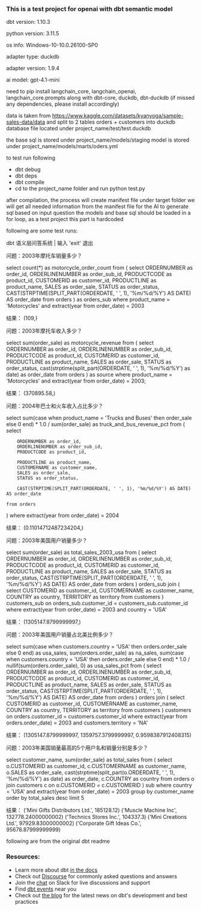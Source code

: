 ### This is a test project for openai with dbt semantic model

dbt version: 1.10.3

python version: 3.11.5

os info: Windows-10-10.0.26100-SP0

adapter type: duckdb

adapter version: 1.9.4

ai model: gpt-4.1-mini

need to pip install langchain_core, langchain_openai, langchain_core.prompts along with dbt-core, duckdb, dbt-duckdb (if missed any dependencies, please install accordingly)

data is taken from https://www.kaggle.com/datasets/kyanyoga/sample-sales-data/data and split to 2 tables orders + customers into duckdb database file located under project_name/test/test.duckdb 

the base sql is stored under project_name/models/staging
model is stored under project_name/models/marts/oders.yml

to test run following
- dbt debug
- dbt deps
- dbt compile
- cd to the project_name folder and run python test.py

after compilation, the process will create manifest file under target folder
we will get all needed information from the manifest file for the AI to generate sql based on input question
the models and base sql should be loaded in a for loop, as a test project this part is hardcoded

following are some test runs:

dbt 语义层问答系统 | 输入 'exit' 退出

问题：2003年摩托车销量多少？

select
    count(*) as motorcycle_order_count
from (
    select
        ORDERNUMBER as order_id,
        ORDERLINENUMBER as order_sub_id,
        PRODUCTCODE as product_id,
        CUSTOMERID as customer_id,
        PRODUCTLINE as product_name,
        SALES as order_sale,
        STATUS as order_status,
        CAST(STRPTIME(SPLIT_PART(ORDERDATE, ' ', 1), '%m/%d/%Y') AS DATE) AS order_date
    from orders
) as orders_sub
where product_name = 'Motorcycles'
  and extract(year from order_date) = 2003

结果：
(109,)

问题：2003年摩托车收入多少？

select sum(order_sale) as motorcycle_revenue
from (
    select
        ORDERNUMBER as order_id,
        ORDERLINENUMBER as order_sub_id,
        PRODUCTCODE as product_id,
        CUSTOMERID as customer_id,
        PRODUCTLINE as product_name,
        SALES as order_sale,
        STATUS as order_status,
        cast(strptime(split_part(ORDERDATE, ' ', 1), '%m/%d/%Y') as date) as order_date
    from orders
) as source
where product_name = 'Motorcycles'
  and extract(year from order_date) = 2003;

结果：
(370895.58,)

问题：2004年巴士和火车收入占比多少？

select
    sum(case when product_name = 'Trucks and Buses' then order_sale else 0 end) * 1.0 / sum(order_sale) as truck_and_bus_revenue_pct
from (
    select

        ORDERNUMBER as order_id,
        ORDERLINENUMBER as order_sub_id,
        PRODUCTCODE as product_id,

        PRODUCTLINE as product_name,
        CUSTOMERNAME as customer_name,
        SALES as order_sale,
        STATUS as order_status,

        CAST(STRPTIME(SPLIT_PART(ORDERDATE, ' ', 1), '%m/%d/%Y') AS DATE) AS order_date

    from orders
) where extract(year from order_date) = 2004

结果：
(0.11014712487234204,)

问题：2003年美国用户销量多少？

select sum(order_sale) as total_sales_2003_usa
from (
    select
        ORDERNUMBER as order_id,
        ORDERLINENUMBER as order_sub_id,
        PRODUCTCODE as product_id,
        CUSTOMERID as customer_id,
        PRODUCTLINE as product_name,
        SALES as order_sale,
        STATUS as order_status,
        CAST(STRPTIME(SPLIT_PART(ORDERDATE, ' ', 1), '%m/%d/%Y') AS DATE) AS order_date
    from orders
) orders_sub
join (
    select
        CUSTOMERID as customer_id,
        CUSTOMERNAME as customer_name,
        COUNTRY as country,
        TERRITORY as territory
    from customers
) customers_sub
on orders_sub.customer_id = customers_sub.customer_id
where extract(year from order_date) = 2003
and country = 'USA'

结果：
(1305147.8799999997,)

问题：2003年美国用户销量占北美比例多少？

select
    sum(case when customers.country = 'USA' then orders.order_sale else 0 end) as usa_sales,
    sum(orders.order_sale) as na_sales,
    sum(case when customers.country = 'USA' then orders.order_sale else 0 end) * 1.0 / nullif(sum(orders.order_sale), 0) as usa_sales_pct
from
    (
        select
            ORDERNUMBER as order_id,
            ORDERLINENUMBER as order_sub_id,
            PRODUCTCODE as product_id,
            CUSTOMERID as customer_id,
            PRODUCTLINE as product_name,
            SALES as order_sale,
            STATUS as order_status,
            CAST(STRPTIME(SPLIT_PART(ORDERDATE, ' ', 1), '%m/%d/%Y') AS DATE) AS order_date
        from orders
    ) orders
join
    (
        select
            CUSTOMERID as customer_id,
            CUSTOMERNAME as customer_name,
            COUNTRY as country,
            TERRITORY as territory
        from customers
    ) customers
    on orders.customer_id = customers.customer_id
where
    extract(year from orders.order_date) = 2003
    and customers.territory = 'NA'

结果：
(1305147.8799999997, 1359757.3799999997, 0.9598387912408315)

问题：2003年美国销量最高的5个用户名和销量分别是多少？

select
  customer_name,
  sum(order_sale) as total_sales
from (
  select
    o.CUSTOMERID as customer_id,
    c.CUSTOMERNAME as customer_name,
    o.SALES as order_sale,
    cast(strptime(split_part(o.ORDERDATE, ' ', 1), '%m/%d/%Y') as date) as order_date,
    c.COUNTRY as country
  from orders o
  join customers c on o.CUSTOMERID = c.CUSTOMERID
) sub
where country = 'USA'
  and extract(year from order_date) = 2003
group by customer_name
order by total_sales desc
limit 5

结果：
('Mini Gifts Distributors Ltd.', 185128.12)
('Muscle Machine Inc', 132778.24000000002)
('Technics Stores Inc.', 104337.3)
('Mini Creations Ltd.', 97929.83000000002)
('Corporate Gift Ideas Co.', 95678.87999999999)


following are from the original dbt readme

### Resources:
- Learn more about dbt [in the docs](https://docs.getdbt.com/docs/introduction)
- Check out [Discourse](https://discourse.getdbt.com/) for commonly asked questions and answers
- Join the [chat](https://community.getdbt.com/) on Slack for live discussions and support
- Find [dbt events](https://events.getdbt.com) near you
- Check out [the blog](https://blog.getdbt.com/) for the latest news on dbt's development and best practices
